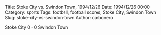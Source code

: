 Title: Stoke City vs. Swindon Town, 1994/12/26
Date: 1994/12/26 00:00
Category: sports
Tags: football, football scores, Stoke City, Swindon Town
Slug: stoke-city-vs-swindon-town
Author: carbonero


Stoke City 0 - 0 Swindon Town
